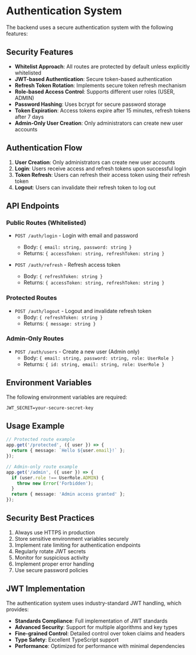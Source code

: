 # Authentication System

The backend uses a secure authentication system with the following features:

## Security Features

- **Whitelist Approach**: All routes are protected by default unless explicitly whitelisted
- **JWT-based Authentication**: Secure token-based authentication
- **Refresh Token Rotation**: Implements secure token refresh mechanism
- **Role-based Access Control**: Supports different user roles (USER, ADMIN)
- **Password Hashing**: Uses bcrypt for secure password storage
- **Token Expiration**: Access tokens expire after 15 minutes, refresh tokens after 7 days
- **Admin-Only User Creation**: Only administrators can create new user accounts

## Authentication Flow

1. **User Creation**: Only administrators can create new user accounts
2. **Login**: Users receive access and refresh tokens upon successful login
3. **Token Refresh**: Users can refresh their access token using their refresh token
4. **Logout**: Users can invalidate their refresh token to log out

## API Endpoints

### Public Routes (Whitelisted)

- `POST /auth/login` - Login with email and password

  - Body: `{ email: string, password: string }`
  - Returns: `{ accessToken: string, refreshToken: string }`

- `POST /auth/refresh` - Refresh access token
  - Body: `{ refreshToken: string }`
  - Returns: `{ accessToken: string, refreshToken: string }`

### Protected Routes

- `POST /auth/logout` - Logout and invalidate refresh token
  - Body: `{ refreshToken: string }`
  - Returns: `{ message: string }`

### Admin-Only Routes

- `POST /auth/users` - Create a new user (Admin only)
  - Body: `{ email: string, password: string, role: UserRole }`
  - Returns: `{ id: string, email: string, role: UserRole }`

## Environment Variables

The following environment variables are required:

```
JWT_SECRET=your-secure-secret-key
```

## Usage Example

```typescript
// Protected route example
app.get('/protected', ({ user }) => {
  return { message: `Hello ${user.email}!` };
});

// Admin-only route example
app.get('/admin', ({ user }) => {
  if (user.role !== UserRole.ADMIN) {
    throw new Error('Forbidden');
  }
  return { message: 'Admin access granted' };
});
```

## Security Best Practices

1. Always use HTTPS in production
2. Store sensitive environment variables securely
3. Implement rate limiting for authentication endpoints
4. Regularly rotate JWT secrets
5. Monitor for suspicious activity
6. Implement proper error handling
7. Use secure password policies

## JWT Implementation

The authentication system uses industry-standard JWT handling, which provides:

- **Standards Compliance**: Full implementation of JWT standards
- **Advanced Security**: Support for multiple algorithms and key types
- **Fine-grained Control**: Detailed control over token claims and headers
- **Type Safety**: Excellent TypeScript support
- **Performance**: Optimized for performance with minimal dependencies
